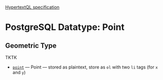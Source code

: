 [HypertextQL specification](../../../)

# PostgreSQL Datatype: Point
## Geometric Type

TKTK

- [`point`](point.md) — Point — stored as plaintext, store as `ol` with two `li` tags (for `x` and `y`)